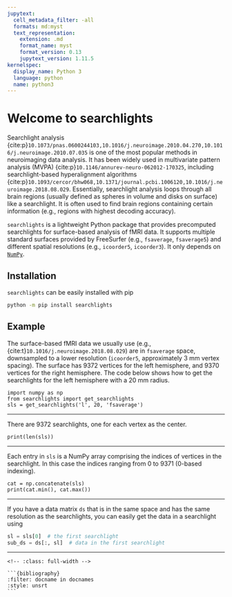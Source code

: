```yaml
---
jupytext:
  cell_metadata_filter: -all
  formats: md:myst
  text_representation:
    extension: .md
    format_name: myst
    format_version: 0.13
    jupytext_version: 1.11.5
kernelspec:
  display_name: Python 3
  language: python
  name: python3
---
```


# Welcome to searchlights

Searchlight analysis {cite:p}`10.1073/pnas.0600244103,10.1016/j.neuroimage.2010.04.270,10.1016/j.neuroimage.2010.07.035` is one of the most popular methods in neuroimaging data analysis.
It has been widely used in multivariate pattern analysis (MVPA) {cite:p}`10.1146/annurev-neuro-062012-170325`, including searchlight-based hyperalignment algorithms {cite:p}`10.1093/cercor/bhw068,10.1371/journal.pcbi.1006120,10.1016/j.neuroimage.2018.08.029`.
Essentially, searchlight analysis loops through all brain regions (usually defined as spheres in volume and disks on surface) like a searchlight.
It is often used to find brain regions containing certain information (e.g., regions with highest decoding accuracy).

`searchlights` is a lightweight Python package that provides precomputed searchlights for surface-based analysis of fMRI data.
It supports multiple standard surfaces provided by FreeSurfer (e.g., `fsaverage`, `fsaverage5`) and different spatial resolutions (e.g., `icoorder5`, `icoorder3`).
It only depends on [`NumPy`](https://numpy.org/).

## Installation

`searchlights` can be easily installed with pip
```bash
python -m pip install searchlights
```

## Example

The surface-based fMRI data we usually use (e.g., {cite:t}`10.1016/j.neuroimage.2018.08.029`) are in `fsaverage` space, downsampled to a lower resolution (`icoorder5`, approximately 3 mm vertex spacing).
The surface has 9372 vertices for the left hemisphere, and 9370 vertices for the right hemisphere.
The code below shows how to get the searchlights for the left hemisphere with a 20 mm radius.

```{code-cell}python
import numpy as np
from searchlights import get_searchlights
sls = get_searchlights('l', 20, 'fsaverage')
```

---

There are 9372 searchlights, one for each vertex as the center.
```{code-cell}python
print(len(sls))
```

---

Each entry in `sls` is a NumPy array comprising the indices of vertices in the searchlight.
In this case the indices ranging from 0 to 9371 (0-based indexing).
```{code-cell}python
cat = np.concatenate(sls)
print(cat.min(), cat.max())
```

---

If you have a data matrix `ds` that is in the same space and has the same resolution as the searchlights, you can easily get the data in a searchlight using
```python
sl = sls[0]  # the first searchlight
sub_ds = ds[:, sl]  # data in the first searchlight
```

---

````{admonition} References
<!-- :class: full-width -->

```{bibliography}
:filter: docname in docnames
:style: unsrt
```
````